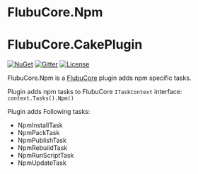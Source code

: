 # FlubuCore.Npm

# FlubuCore.CakePlugin

[![NuGet](https://img.shields.io/nuget/v/FlubuCore.CakePlugin.svg)](https://www.nuget.org/packages/FlubuCore.Cakeplugin/)
[![Gitter](https://img.shields.io/gitter/room/FlubuCore/Lobby.svg)](https://gitter.im/FlubuCore/Lobby?utm_source=badge&utm_medium=badge&utm_campaign=pr-badge&utm_content=badge)
[![License](https://img.shields.io/github/license/flubu-core/flubuCore.CakePlugin.svg)](https://github.com/flubu-core/FlubuCore.CakePlugin/blob/master/LICENSE)

FlubuCore.Npm is a [FlubuCore](https://github.com/flubu-core/flubu.core) plugin adds npm specific tasks.

Plugin adds npm tasks to FlubuCore ``` ITaskContext ``` interface:  ``` context.Tasks().Npm() ```

Plugin adds Following tasks:
* NpmInstallTask
* NpmPackTask
* NpmPublishTask
* NpmRebuildTask 
* NpmRunScriptTask
* NpmUpdateTask
